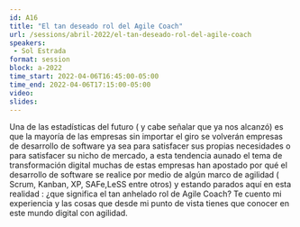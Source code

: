 ```yaml
---
id: A16
title: "El tan deseado rol del Agile Coach"
url: /sessions/abril-2022/el-tan-deseado-rol-del-agile-coach
speakers:
 - Sol Estrada
format: session
block: a-2022
time_start: 2022-04-06T16:45:00-05:00
time_end: 2022-04-06T17:15:00-05:00
video:
slides:
---
```


Una de las estadísticas del futuro ( y cabe señalar que ya nos alcanzó) es que la mayoría de las empresas sin importar el giro se volverán empresas de desarrollo de software ya sea para satisfacer sus propias necesidades o para satisfacer su nicho de mercado, a esta tendencia aunado el tema de transformación digital muchas de estas empresas han apostado por qué el desarrollo de software se realice por medio de algún marco de agilidad ( Scrum, Kanban, XP, SAFe,LeSS entre otros) y estando parados aquí en esta realidad : ¿que significa el tan anhelado rol de Agile Coach? Te cuento mi experiencia y las cosas que desde mi punto de vista tienes que conocer en este mundo digital con agilidad.
